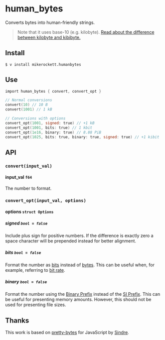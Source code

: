 # human_bytes

Converts bytes into human-friendly strings.

> Note that it uses base-10 (e.g. kilobyte). [Read about the difference between kilobyte and kibibyte.](https://web.archive.org/web/20150324153922/https://pacoup.com/2009/05/26/kb-kb-kib-whats-up-with-that/)

## Install

```shell
$ v install mikerockett.humanbytes
```

## Use

```v
import human_bytes { convert, convert_opt }

// Normal conversions
convert(10) // 10 B
convert(1001) // 1 kB

// Conversions with options
convert_opt(1001, signed: true) // +1 kB
convert_opt(1001, bits: true) // 1 kbit
convert_opt(1e16, binary: true) // 8.88 PiB
convert_opt(1025, bits: true, binary: true, signed: true) // +1 kibit
```

## API

### `convert(input_val)`

#### input_val `f64`

The number to format.

### `convert_opt(input_val, options)`

#### options `struct Options`

##### signed `bool = false`

Include plus sign for positive numbers. If the difference is exactly zero a space character will be prepended instead for better alignment.

##### bits `bool = false`

Format the number as [bits](https://en.wikipedia.org/wiki/Bit) instead of [bytes](https://en.wikipedia.org/wiki/Byte). This can be useful when, for example, referring to [bit rate](https://en.wikipedia.org/wiki/Bit_rate).

##### binary `bool = false`

Format the number using the [Binary Prefix](https://en.wikipedia.org/wiki/Binary_prefix) instead of the [SI Prefix](https://en.wikipedia.org/wiki/SI_Prefix). This can be useful for presenting memory amounts. However, this should not be used for presenting file sizes.

## Thanks

This work is based on [pretty-bytes](https://github.com/sindresorhus/pretty-bytes) for JavaScript by [Sindre](https://github.com/sindresorhus/pretty-bytes).
